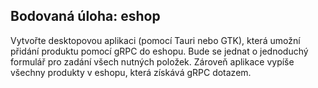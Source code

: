 ## Bodovaná úloha: eshop
Vytvořte desktopovou aplikaci (pomocí Tauri nebo GTK), která umožní přidání produktu pomocí gRPC do eshopu. Bude se jednat o jednoduchý formulář pro zadání všech nutných položek. Zároveň aplikace vypíše všechny produkty v eshopu, která získává gRPC dotazem.